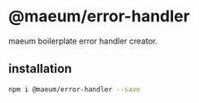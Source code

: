 # @maeum/error-handler

maeum boilerplate error handler creator.

## installation

```bash
npm i @maeum/error-handler --save
```
